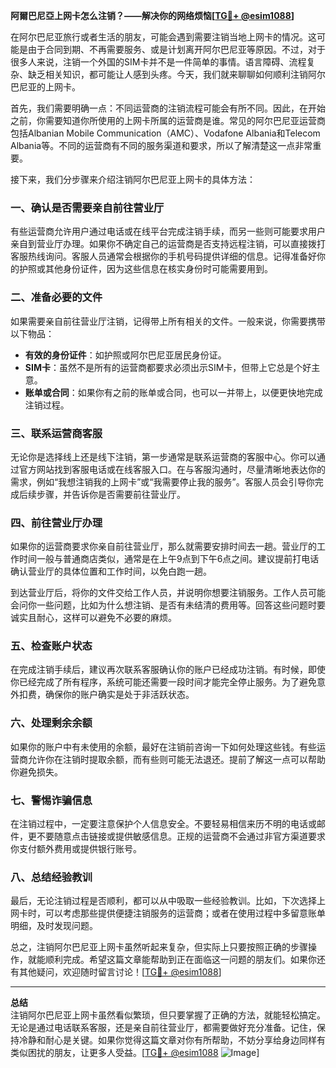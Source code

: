 **阿爾巴尼亞上网卡怎么注销？——解决你的网络烦恼[[TG💪+ @esim1088](https://t.me/s/esim1088)]**

在阿尔巴尼亚旅行或者生活的朋友，可能会遇到需要注销当地上网卡的情况。这可能是由于合同到期、不再需要服务、或是计划离开阿尔巴尼亚等原因。不过，对于很多人来说，注销一个外国的SIM卡并不是一件简单的事情。语言障碍、流程复杂、缺乏相关知识，都可能让人感到头疼。今天，我们就来聊聊如何顺利注销阿尔巴尼亚的上网卡。

首先，我们需要明确一点：不同运营商的注销流程可能会有所不同。因此，在开始之前，你需要知道你所使用的上网卡所属的运营商是谁。常见的阿尔巴尼亚运营商包括Albanian Mobile Communication（AMC）、Vodafone Albania和Telecom Albania等。不同的运营商有不同的服务渠道和要求，所以了解清楚这一点非常重要。

接下来，我们分步骤来介绍注销阿尔巴尼亚上网卡的具体方法：

### 一、确认是否需要亲自前往营业厅

有些运营商允许用户通过电话或在线平台完成注销手续，而另一些则可能要求用户亲自到营业厅办理。如果你不确定自己的运营商是否支持远程注销，可以直接拨打客服热线询问。客服人员通常会根据你的手机号码提供详细的信息。记得准备好你的护照或其他身份证件，因为这些信息在核实身份时可能需要用到。

### 二、准备必要的文件

如果需要亲自前往营业厅注销，记得带上所有相关的文件。一般来说，你需要携带以下物品：
- **有效的身份证件**：如护照或阿尔巴尼亚居民身份证。
- **SIM卡**：虽然不是所有的运营商都要求必须出示SIM卡，但带上它总是个好主意。
- **账单或合同**：如果你有之前的账单或合同，也可以一并带上，以便更快地完成注销过程。

### 三、联系运营商客服

无论你是选择线上还是线下注销，第一步通常是联系运营商的客服中心。你可以通过官方网站找到客服电话或在线客服入口。在与客服沟通时，尽量清晰地表达你的需求，例如“我想注销我的上网卡”或“我需要停止我的服务”。客服人员会引导你完成后续步骤，并告诉你是否需要前往营业厅。

### 四、前往营业厅办理

如果你的运营商要求你亲自前往营业厅，那么就需要安排时间去一趟。营业厅的工作时间一般与普通商店类似，通常是在上午9点到下午6点之间。建议提前打电话确认营业厅的具体位置和工作时间，以免白跑一趟。

到达营业厅后，将你的文件交给工作人员，并说明你想要注销服务。工作人员可能会问你一些问题，比如为什么想注销、是否有未结清的费用等。回答这些问题时要诚实且耐心，这样可以避免不必要的麻烦。

### 五、检查账户状态

在完成注销手续后，建议再次联系客服确认你的账户已经成功注销。有时候，即使你已经完成了所有程序，系统可能还需要一段时间才能完全停止服务。为了避免意外扣费，确保你的账户确实是处于非活跃状态。

### 六、处理剩余余额

如果你的账户中有未使用的余额，最好在注销前咨询一下如何处理这些钱。有些运营商允许你在注销时提取余额，而有些则可能无法退还。提前了解这一点可以帮助你避免损失。

### 七、警惕诈骗信息

在注销过程中，一定要注意保护个人信息安全。不要轻易相信来历不明的电话或邮件，更不要随意点击链接或提供敏感信息。正规的运营商不会通过非官方渠道要求你支付额外费用或提供银行账号。

### 八、总结经验教训

最后，无论注销过程是否顺利，都可以从中吸取一些经验教训。比如，下次选择上网卡时，可以考虑那些提供便捷注销服务的运营商；或者在使用过程中多留意账单明细，及时发现问题。

总之，注销阿尔巴尼亚上网卡虽然听起来复杂，但实际上只要按照正确的步骤操作，就能顺利完成。希望这篇文章能帮助到正在面临这一问题的朋友们。如果你还有其他疑问，欢迎随时留言讨论！[[TG💪+ @esim1088](https://t.me/s/esim1088)]

---

**总结**  
注销阿尔巴尼亚上网卡虽然看似繁琐，但只要掌握了正确的方法，就能轻松搞定。无论是通过电话联系客服，还是亲自前往营业厅，都需要做好充分准备。记住，保持冷静和耐心是关键。如果你觉得这篇文章对你有所帮助，不妨分享给身边同样有类似困扰的朋友，让更多人受益。[[TG💪+ @esim1088](https://t.me/s/esim1088) ![Image](https://i.postimg.cc/4NQfJmqS/Snipaste-2025-05-13-00-14-12.png)]